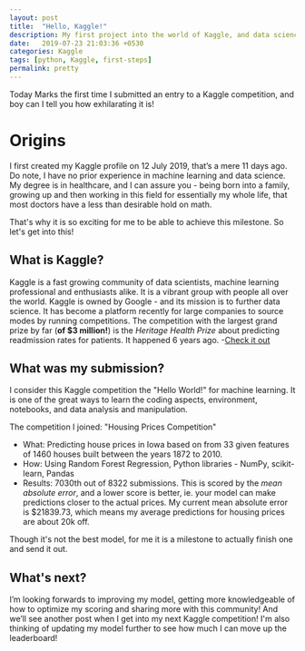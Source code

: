 ```yaml
---
layout: post
title:  "Hello, Kaggle!"
description: My first project into the world of Kaggle, and data science!
date:   2019-07-23 21:03:36 +0530
categories: Kaggle
tags: [python, Kaggle, first-steps]
permalink: pretty
---
```

Today Marks the first time I submitted an entry to a Kaggle competition, and boy can I tell you how exhilarating it is!

# Origins
I first created my Kaggle profile on 12 July 2019, that’s a mere 11 days ago. Do note, I have no prior experience in machine learning and data science. My degree is in healthcare, and I can assure you - being born into a family, growing up and then working in this field for essentially my whole life, that most doctors have a less than desirable hold on math.

That's why it is so exciting for me to be able to achieve this milestone. So let's get into this!

## What is Kaggle?
Kaggle is a fast growing community of data scientists, machine learning professional and enthusiasts alike. It is a vibrant group with people all over the world. Kaggle is owned by Google - and its mission is to further data science. It has become a platform recently for large companies to source modes by running competitions.
The competition with the largest grand prize by far (**of $3 million!**) is the *Heritage Health Prize* about predicting readmission rates for patients. It happened 6 years ago. -[Check it out](https://www.kaggle.com/c/hhp)

## What was my submission?
I consider this Kaggle competition the "Hello World!" for machine learning. It is one of the great ways to learn the coding aspects, environment, notebooks, and data analysis and manipulation.

The competition I joined: "Housing Prices Competition"

* What: Predicting house prices in Iowa based on  from 33 given features of 1460 houses built between the years 1872 to 2010.
* How: Using Random Forest Regression, Python libraries - NumPy, scikit-learn, Pandas
* Results: 7030th out of 8322 submissions. This is scored by the *mean absolute error*, and a lower score is better, ie. your model can make predictions closer to the actual prices. My current mean absolute error is $21839.73, which means my average predictions for housing prices are about 20k off.

Though it's not the best model, for me it is a milestone to actually finish one and send it out.

## What's next?
I’m looking forwards to improving my model, getting more knowledgeable of how to optimize my scoring and sharing more with this community! And we’ll see another post when I get into my next Kaggle competition! I'm also thinking of updating my model further to see how much I can move up the leaderboard!
